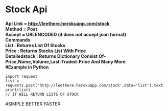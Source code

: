 # Stock Api<br />
**Api Link = http://leethere.herokuapp.com/stock <br />
Method = Post<br />
Accept = URLENCODED (it does not accept json format)<br />
Commands<br />
List : Returns List Of Stocks <br />
Price : Returns Stocks List With Price<br />
Detailedstock : Returns Dictionary Consist Of-<br />
Price,Name,Volume,Last-Traded-Price And Many More<br />
#Example in Python<br />**                                                                                                                                           
```
import request
list = requests.post('http://leethere.herokuapp.com/stock',data='list').text
print(list)
// IT WILL RETURN LISTS OF STOCK
```
#SIMPLE BETTER FASTER
